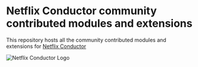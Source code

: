 # Netflix Conductor community contributed modules and extensions

This repository hosts all the community contributed modules and extensions for 
[Netflix Conductor](https://github.com/Netflix/conductor)

![Netflix Conductor Logo](https://github.com/Netflix/conductor/blob/main/docs/docs/img/conductor-vector-x.png)

